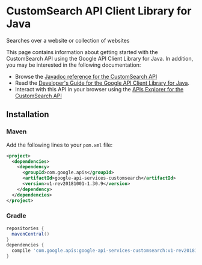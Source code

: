# CustomSearch API Client Library for Java

Searches over a website or collection of websites

This page contains information about getting started with the CustomSearch API
using the Google API Client Library for Java. In addition, you may be interested
in the following documentation:

* Browse the [Javadoc reference for the CustomSearch API][javadoc]
* Read the [Developer's Guide for the Google API Client Library for Java][google-api-client].
* Interact with this API in your browser using the [APIs Explorer for the CustomSearch API][api-explorer]

## Installation

### Maven

Add the following lines to your `pom.xml` file:

```xml
<project>
  <dependencies>
    <dependency>
      <groupId>com.google.apis</groupId>
      <artifactId>google-api-services-customsearch</artifactId>
      <version>v1-rev20181001-1.30.9</version>
    </dependency>
  </dependencies>
</project>
```

### Gradle

```gradle
repositories {
  mavenCentral()
}
dependencies {
  compile 'com.google.apis:google-api-services-customsearch:v1-rev20181001-1.30.9'
}
```

[javadoc]: https://googleapis.dev/java/google-api-services-customsearch/latest/index.html
[google-api-client]: https://github.com/googleapis/google-api-java-client/
[api-explorer]: https://developers.google.com/apis-explorer/#p/customsearch/v1/
